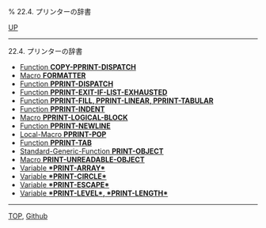 % 22.4. プリンターの辞書

[UP](22.html)  

---

22.4. プリンターの辞書

- [Function **COPY-PPRINT-DISPATCH**](22.4.copy-pprint-dispatch.html)
- [Macro **FORMATTER**](22.4.formatter.html)
- [Function **PPRINT-DISPATCH**](22.4.pprint-dispatch.html)
- [Function **PPRINT-EXIT-IF-LIST-EXHAUSTED**](22.4.pprint-exit-if-list-exhausted.html)
- [Function **PPRINT-FILL, PPRINT-LINEAR, PPRINT-TABULAR**](22.4.pprint-fill.html)
- [Function **PPRINT-INDENT**](22.4.pprint-indent.html)
- [Macro **PPRINT-LOGICAL-BLOCK**](22.4.pprint-logical-block.html)
- [Function **PPRINT-NEWLINE**](22.4.pprint-newline.html)
- [Local-Macro **PPRINT-POP**](22.4.pprint-pop.html)
- [Function **PPRINT-TAB**](22.4.pprint-tab.html)
- [Standard-Generic-Function **PRINT-OBJECT**](22.4.print-object.html)
- [Macro **PRINT-UNREADABLE-OBJECT**](22.4.print-unreadable-object.html)
- [Variable **\*PRINT-ARRAY\***](22.4.print-array.html)
- [Variable **\*PRINT-CIRCLE\***](22.4.print-circle.html)
- [Variable **\*PRINT-ESCAPE\***](22.4.print-escape.html)
- [Variable **\*PRINT-LEVEL\*, \*PRINT-LENGTH\***](22.4.print-level.html)

---
[TOP](index.html),  [Github](https://github.com/nptcl/npt-japanese)

